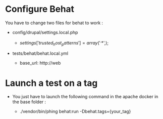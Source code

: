 # Configure Behat

You have to change two files for behat to work :

- config/drupal/settings.local.php

  - $settings['trusted_host_patterns'] = array('^.*$',); 

- tests/behat/behat.local.yml

  - base_url: http://web

# Launch a test on a tag

- You just have to launch the following command in the apache docker in the base folder :

  - ./vendor/bin/phing behat:run -Dbehat.tags={your_tag}